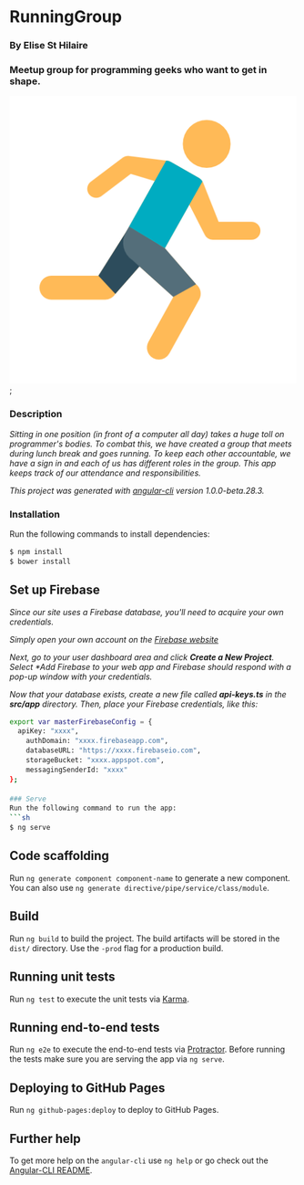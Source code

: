 # RunningGroup
### By **Elise St Hilaire**

### Meetup group for programming geeks who want to get in shape.

![alt text](./src/assets/images/athletics-512.png);

### Description
_Sitting in one position (in front of a computer all day) takes a huge toll on programmer's bodies. To combat this, we have created a group that meets during lunch break and goes running. To keep each other accountable, we have a sign in and each of us has different roles in the group. This app keeps track of our attendance and responsibilities._

_This project was generated with [angular-cli](https://github.com/angular/angular-cli) version 1.0.0-beta.28.3._

### Installation
Run the following commands to install dependencies:
```sh
$ npm install
$ bower install
```

## Set up Firebase
_Since our site uses a Firebase database, you'll need to acquire your own credentials._

_Simply open your own account on the [Firebase website](https://firebase.google.com/)_


_Next, go to your user dashboard area and click **Create a New Project**.  Select **Add Firebase to your web app* and Firebase should respond with a pop-up window with your credentials._

_Now that your database exists, create a new file called **api-keys.ts** in the **src/app** directory. Then, place your Firebase credentials, like this:_

```sh
export var masterFirebaseConfig = {
  apiKey: "xxxx",
    authDomain: "xxxx.firebaseapp.com",
    databaseURL: "https://xxxx.firebaseio.com",
    storageBucket: "xxxx.appspot.com",
    messagingSenderId: "xxxx"
};

### Serve
Run the following command to run the app:
```sh
$ ng serve
```

## Code scaffolding
Run `ng generate component component-name` to generate a new component. You can also use `ng generate directive/pipe/service/class/module`.

## Build
Run `ng build` to build the project. The build artifacts will be stored in the `dist/` directory. Use the `-prod` flag for a production build.

## Running unit tests

Run `ng test` to execute the unit tests via [Karma](https://karma-runner.github.io).

## Running end-to-end tests

Run `ng e2e` to execute the end-to-end tests via [Protractor](http://www.protractortest.org/).
Before running the tests make sure you are serving the app via `ng serve`.

## Deploying to GitHub Pages

Run `ng github-pages:deploy` to deploy to GitHub Pages.

## Further help

To get more help on the `angular-cli` use `ng help` or go check out the [Angular-CLI README](https://github.com/angular/angular-cli/blob/master/README.md).

